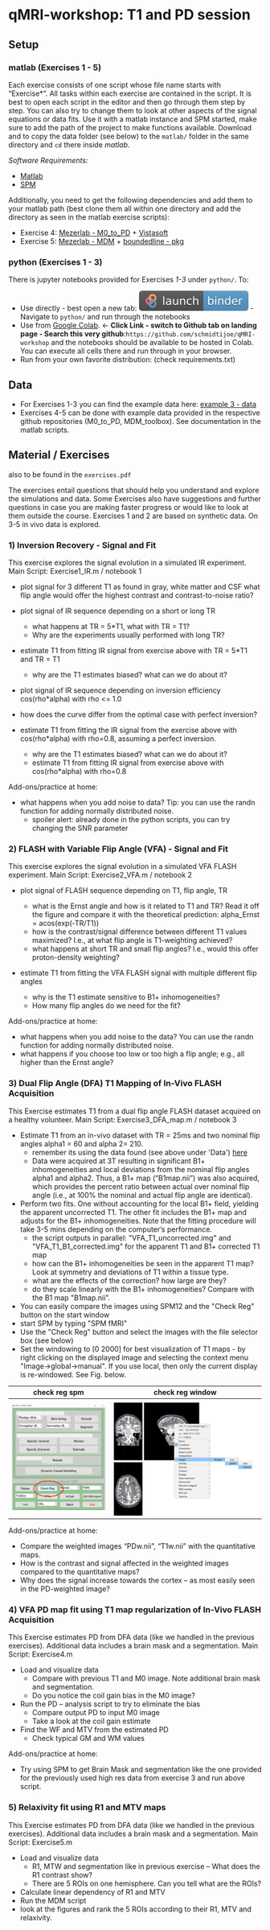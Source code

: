 # qMRI-workshop: T1 and PD session

## Setup

### matlab    (Exercises 1 - 5)
Each exercise consists of one script whose file name starts with “Exercise*”. All tasks within each exercise are contained in the script. It is best to open each script in the editor and then go through them step by step. You can also try to change them to look at other aspects of the signal equations or data fits.
Use it with a matlab instance and SPM started, make sure to add the path of the project to make functions available. Download and to copy the data folder (see below) to the `matlab/` folder in the same directory and `cd` there inside *matlab*.

*Software Requirements:* 
- [Matlab](http://www.mathworks.com/products/matlab/)
- [SPM](https://www.fil.ion.ucl.ac.uk/spm/software/download/)

Additionally, you need to get the following dependencies and add them to your matlab path (best clone them all within one directory and add the directory as seen in the matlab exercise scripts):
- Exercise 4: [Mezerlab - M0_to_PD](https://github.com/MezerLab/M0_to_PD) + [Vistasoft](https://github.com/vistalab/vistasoft)
- Exercise 5: [Mezerlab - MDM](https://github.com/MezerLab/MDM_toolbox) + [boundedline - pkg](https://github.com/kakearney/boundedline-pkg)

### python    (Exercises 1 - 3)
There is jupyter notebooks provided for Exercises *1-3* under `python/`.
To:
- Use directly - best open a new tab: [![Binder](/.binder/badge_logo.svg)](https://mybinder.org/v2/gh/schmidtijoe/qMRI-workshop/master) - Navigate to `python/` and run through the notebooks
- Use from [Google Colab](https://colab.research.google.com). $\leftarrow$ **Click Link - switch to Github tab on landing page - Search this very github**:`https://github.com/schmidtijoe/qMRI-workshop` and the notebooks should be available to be hosted in Colab. You can execute all cells there and run through in your browser.
- Run from your own favorite distribution: (check requirements.txt)

## Data
- For Exercises 1-3 you can find the example data here: [example 3 - data](https://owncloud.gwdg.de/index.php/s/HoY0Kl4aNetZbJA)
- Exercises 4-5 can be done with example data provided in the respective github repositories (M0_to_PD, MDM_toolbox). See documentation in the matlab scripts.

## Material / Exercises
also to be found in the `exercises.pdf`

The exercises entail questions that should help you understand and explore the simulations and data.
Some Exercises also have suggestions and further questions in case you are making faster progress or would like to look at them outside the course.
Exercises 1 and 2 are based on synthetic data. On 3-5 in vivo data is explored.

### 1) **I**nversion **R**ecovery - Signal and Fit

This exercise explores the signal evolution in a simulated IR experiment.
Main Script: Exercise1_IR.m / notebook 1
- plot signal for 3 different T1 as found in gray, white matter and CSF what flip angle would offer the highest contrast and contrast-to-noise ratio?

- plot signal of IR sequence depending on a short or long TR
  - what happens at TR = 5*T1, what with TR = T1?
  - Why are the experiments usually performed with long TR?
  
- estimate T1 from fitting IR signal from exercise above with TR = 5*T1 and TR = T1
  - why are the T1 estimates biased? what can we do about it?

-	plot signal of IR sequence depending on inversion efficiency cos(rho*alpha) with rho <= 1.0
  - how does the curve differ from the optimal case with perfect inversion?

- estimate T1 from fitting the IR signal from the exercise above with cos(rho*alpha) with rho=0.8, assuming a perfect inversion.
  - why are the T1 estimates biased? what can we do about it?
  - estimate T1 from fitting IR signal from exercise above with cos(rho*alpha) with rho=0.8

Add-ons/practice at home:
- what happens when you add noise to data? Tip: you can use the randn function for adding normally distributed noise.
  - spoiler alert: already done in the python scripts, you can try changing the SNR parameter
  
### 2) FLASH with Variable Flip Angle (VFA) - Signal and Fit

This exercise explores the signal evolution in a simulated VFA FLASH experiment.
Main Script: Exercise2_VFA.m / notebook 2

- plot signal of FLASH sequence depending on T1, flip angle, TR
  - what is the Ernst angle and how is it related to T1 and TR? Read it off the figure and compare it with the theoretical prediction: alpha_Ernst = acos(exp(-TR/T1))
  - how is the contrast/signal difference between different T1 values maximized? I.e., at what flip angle is T1-weighting achieved?
  - what happens at short TR and small flip angles? I.e., would this offer proton-density weighting?

- estimate T1 from fitting the VFA FLASH signal with multiple different flip angles
  - why is the T1 estimate sensitive to B1+ inhomogeneities?
  - How many flip angles do we need for the fit?

Add-ons/practice at home:
- what happens when you add noise to the data? You can use the randn function for adding normally distributed noise.
- what happens if you choose too low or too high a flip angle; e.g., all higher than the Ernst angle?

### 3) Dual Flip Angle (DFA) T1 Mapping of In-Vivo FLASH Acquisition

This Exercise estimates T1 from a dual flip angle FLASH dataset acquired on a healthy volunteer. 
Main Script: Exercise3_DFA_map.m / notebook 3
 
- Estimate T1 from an in-vivo dataset with TR = 25ms and two nominal flip angles alpha1 = 60 and alpha 2= 210.
  - remember its using the data found (see above under 'Data') [here](https://owncloud.gwdg.de/index.php/s/HoY0Kl4aNetZbJA) 
  - Data were acquired at 3T resulting in significant B1+ inhomogeneities and local deviations from the nominal flip angles alpha1 and alpha2. Thus, a B1+ map (“B1map.nii”) was also acquired, which provides the percent ratio between actual over nominal flip angle (i.e., at 100% the nominal and actual flip angle are identical).
- Perform two fits. One without accounting for the local B1+ field, yielding the apparent uncorrected T1. The other fit includes the B1+ map and adjusts for the B1+ inhomogeneities. Note that the fitting procedure will take 3-5 mins depending on the computer’s performance.
  - the script outputs in parallel: "VFA_T1_uncorrected.img" and "VFA_T1_B1_corrected.img" for the apparent T1 and B1+ corrected T1 map
  - how can the B1+ inhomogeneities be seen in the apparent T1 map? Look at symmetry and deviations of T1 within a tissue type.
  - what are the effects of the correction? how large are they?
  - do they scale linearly with the B1+ inhomogeneities? Compare with the B1 map "B1map.nii".
-	You can easily compare the images using SPM12 and the "Check Reg" button on the start window
  - start SPM by typing "SPM fMRI"
  - Use the "Check Reg" button and select the images with the file selector box (see below)
  - Set the windowing to [0 2000] for best visualization of T1 maps - by right clicking on the displayed image and selecting the context menu "Image->global->manual". If you use local, then only the current display is re-windowed. See Fig. below.
  
 check reg spm            |  check reg window
:-------------------------:|:-------------------------:
![check_reg](./matlab/figs/check_reg.png)  |   ![check_reg_window](./matlab/figs/check_reg_2.png)
  
Add-ons/practice at home:
- Compare the weighted images “PDw.nii”, “T1w.nii” with the quantitative maps.
- How is the contrast and signal affected in the weighted images compared to the quantitative maps? 
- Why does the signal increase towards the cortex – as most easily seen in the PD-weighted image?

### 4)  VFA PD map fit using T1 map regularization of In-Vivo FLASH Acquisition
This Exercise estimates PD from DFA data (like we handled in the previous exercises). Additional data includes a brain mask and a segmentation.
Main Script: Exercise4.m

- Load and visualize data
    - Compare with previous T1 and M0 image. Note additional brain mask and segmentation.
    - Do you notice the coil gain bias in the M0 image?
-	Run the PD – analysis script to try to eliminate the bias
    - Compare output PD to input M0 image
    - Take a look at the coil gain estimate
- Find the WF and MTV from the estimated PD
    - Check typical GM and WM values

Add-ons/practice at home:
- Try using SPM to get Brain Mask and segmentation like the one provided for the previously used high res data from exercise 3 and run above script.

### 5) Relaxivity fit using R1 and MTV maps
This Exercise estimates PD from DFA data (like we handled in the previous exercises). Additional data includes a brain mask and a segmentation.
Main Script: Exercise5.m

- Load and visualize data
  - R1, MTW and segmentation like in previous exercise – What does the R1 contrast show?
  - There are 5 ROIs on one hemisphere. Can you tell what are the ROIs?
-	Calculate linear dependency of R1 and MTV
  - Run the MDM script
  - look at the figures and rank the 5 ROIs according to their R1, MTV and relaxivity.

